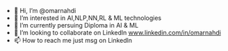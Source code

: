 - 👋 Hi, I’m @omarnahdi
- 👀 I’m interested in AI,NLP,NN,RL & ML technologies
- 🌱 I’m currently persuing Diploma in AI & ML
- 💞️ I’m looking to collaborate on Linkedln www.linkedin.com/in/omarnahdi
- 📫 How to reach me just msg on Linkedln

<!---
omarnahdi/omarnahdi is a ✨ special ✨ repository because its `README.md` (this file) appears on your GitHub profile.
You can click the Preview link to take a look at your changes.
--->
